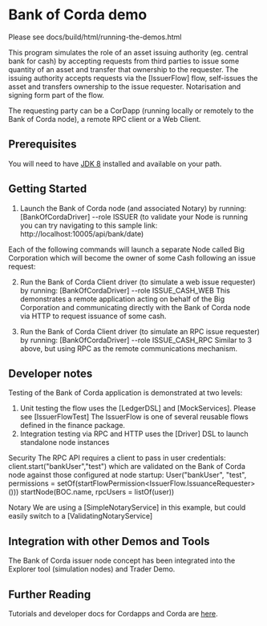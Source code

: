 # Bank of Corda demo
Please see docs/build/html/running-the-demos.html

This program simulates the role of an asset issuing authority (eg. central bank for cash) by accepting requests
from third parties to issue some quantity of an asset and transfer that ownership to the requester.
The issuing authority accepts requests via the [IssuerFlow] flow, self-issues the asset and transfers
ownership to the issue requester. Notarisation and signing form part of the flow.

The requesting party can be a CorDapp (running locally or remotely to the Bank of Corda node), a remote RPC client or
a Web Client.

## Prerequisites

You will need to have [JDK 8](http://www.oracle.com/technetwork/java/javase/downloads/jdk8-downloads-2133151.html) 
installed and available on your path.

## Getting Started

1. Launch the Bank of Corda node (and associated Notary) by running:
[BankOfCordaDriver] --role ISSUER
(to validate your Node is running you can try navigating to this sample link: http://localhost:10005/api/bank/date)

Each of the following commands will launch a separate Node called Big Corporation which will become the owner
of some Cash following an issue request:

2. Run the Bank of Corda Client driver (to simulate a web issue requester) by running:
[BankOfCordaDriver] --role ISSUE_CASH_WEB
This demonstrates a remote application acting on behalf of the Big Corporation and communicating directly with the
Bank of Corda node via HTTP to request issuance of some cash.

3. Run the Bank of Corda Client driver (to simulate an RPC issue requester) by running:
[BankOfCordaDriver] --role ISSUE_CASH_RPC
Similar to 3 above, but using RPC as the remote communications mechanism.

## Developer notes

Testing of the Bank of Corda application is demonstrated at two levels:
1. Unit testing the flow uses the [LedgerDSL] and [MockServices]. Please see [IssuerFlowTest]
   The IssuerFlow is one of several reusable flows defined in the finance package.
2. Integration testing via RPC and HTTP uses the [Driver] DSL to launch standalone node instances

Security
The RPC API requires a client to pass in user credentials:
    client.start("bankUser","test")
which are validated on the Bank of Corda node against those configured at node startup:
    User("bankUser", "test", permissions = setOf(startFlowPermission<IssuerFlow.IssuanceRequester>()))
    startNode(BOC.name, rpcUsers = listOf(user))

Notary
We are using a [SimpleNotaryService] in this example, but could easily switch to a [ValidatingNotaryService]

## Integration with other Demos and Tools

The Bank of Corda issuer node concept has been integrated into the Explorer tool (simulation nodes) and Trader Demo.

## Further Reading

Tutorials and developer docs for Cordapps and Corda are [here](https://docs.corda.net/).